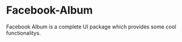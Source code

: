 # Facebook-Album
Facebook Album is a complete UI package which provides some cool functionalitys.  
